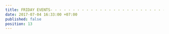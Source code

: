```yaml
---
title: FRIDAY EVENTS- - - - - - - - - - - - - - - - - - - - - - - - - -
date: 2017-07-04 16:33:00 +07:00
published: false
position: 13
---
```



